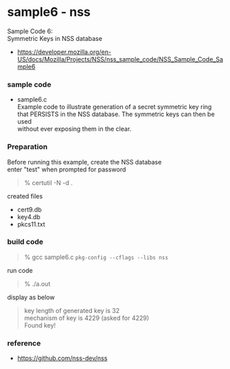 sample6 - nss
===============

Sample Code 6: <br/>
 Symmetric Keys in NSS database <br/>

- https://developer.mozilla.org/en-US/docs/Mozilla/Projects/NSS/nss_sample_code/NSS_Sample_Code_Sample6 <br/>

### sample code

 - sample6.c <br/>
 Example code to illustrate generation of a secret symmetric key ring <br/>
that PERSISTS in the NSS database. The symmetric keys can then be used <br/>
 without ever exposing them in the clear. <br/>

### Preparation 

 Before running this example, create the NSS database <br/>
  enter "test" when prompted for password <br/>

> % certutil -N -d . <br/>

created files <br/>
- cert9.db <br/>
- key4.db <br/>
- pkcs11.txt <br/>


### build code

> % gcc sample6.c `pkg-config --cflags --libs nss` <br/>

run code <br/>

> % ./a.out <br/>

display as below <br/>
> key length of generated key is 32 <br/>
> mechanism of key is 4229 (asked for 4229) <br/>
> Found key! <br/>


### reference
- https://github.com/nss-dev/nss

